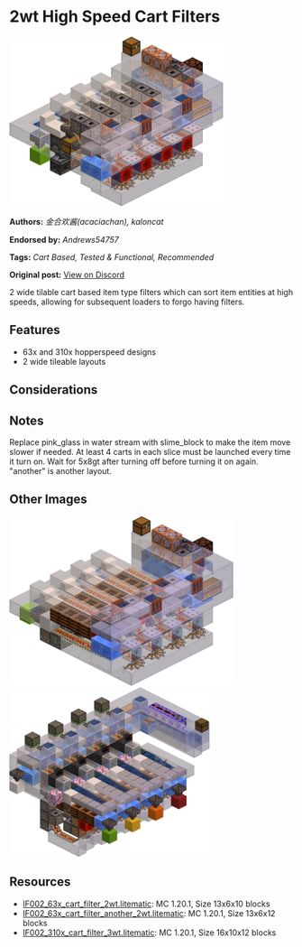 # 2wt High Speed Cart Filters
<img alt="63.png" src="images/63.png?raw=1" height="300px">

**Authors:** *金合欢酱(acaciachan), kaloncat*

**Endorsed by:** *Andrews54757*

**Tags:** *Cart Based, Tested & Functional, Recommended*

**Original post:** [View on Discord](https://discord.com/channels/1375556143186837695/1388317640162021450)

2 wide tilable cart based item type filters which can sort item entities at high speeds, allowing for subsequent loaders to forgo having filters.
## Features
- 63x and 310x hopperspeed designs
- 2 wide tileable layouts
## Considerations

## Notes
Replace pink_glass in water stream with slime_block to make the item move slower if needed. At least 4 carts in each slice must be launched every time it turn on. Wait for 5x8gt after turning off before turning it on again.  "another" is another layout.

## Other Images
<img src="images/63a.png?raw=1" height="300px">

<img src="images/310.png?raw=1" height="300px">

## Resources
- [IF002_63x_cart_filter_2wt.litematic](attachments/IF002_63x_cart_filter_2wt.litematic): MC 1.20.1, Size 13x6x10 blocks
- [IF002_63x_cart_filter_another_2wt.litematic](attachments/IF002_63x_cart_filter_another_2wt.litematic): MC 1.20.1, Size 13x6x12 blocks
- [IF002_310x_cart_filter_3wt.litematic](attachments/IF002_310x_cart_filter_3wt.litematic): MC 1.20.1, Size 16x10x12 blocks
